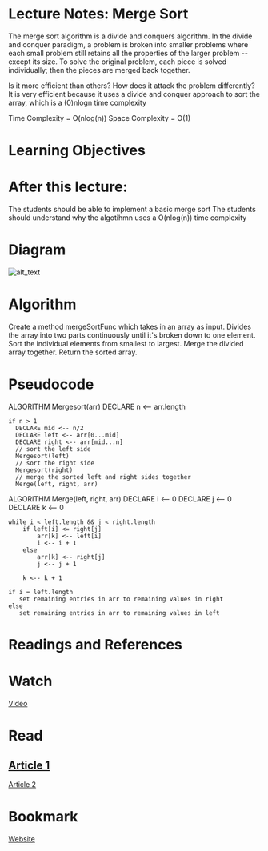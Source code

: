 # Lecture Notes: Merge Sort
The merge sort algorithm is a divide and conquers algorithm. In the divide and conquer paradigm, a problem is 
broken into smaller problems where each small problem still retains all the properties of the larger problem -- 
except its size. To solve the original problem, each piece is solved individually; then the pieces are merged back together.

Is it more efficient than others? How does it attack the problem differently?
It is very efficient because it uses a divide and conquer approach to sort the array, which is a (0)nlogn time complexity

Time Complexity = O(nlog(n))
Space Complexity = O(1)

# Learning Objectives
# After this lecture:
The students should be able to implement a basic merge sort
The students should understand why the algotihmn uses a O(nlog(n)) time complexity


# Diagram
![alt_text](https://www.geeksforgeeks.org/wp-content/uploads/Merge-Sort-Tutorial.png)

# Algorithm
Create a method mergeSortFunc which takes in an array as input.
Divides the array into two parts continuously until it's broken down to one element.
Sort the individual elements from smallest to largest.
Merge the divided array together.
Return the sorted array.

# Pseudocode
ALGORITHM Mergesort(arr)
    DECLARE n <-- arr.length
           
    if n > 1
      DECLARE mid <-- n/2
      DECLARE left <-- arr[0...mid]
      DECLARE right <-- arr[mid...n]
      // sort the left side
      Mergesort(left)
      // sort the right side
      Mergesort(right)
      // merge the sorted left and right sides together
      Merge(left, right, arr)

ALGORITHM Merge(left, right, arr)
    DECLARE i <-- 0
    DECLARE j <-- 0
    DECLARE k <-- 0

    while i < left.length && j < right.length
        if left[i] <= right[j]
            arr[k] <-- left[i]
            i <-- i + 1
        else
            arr[k] <-- right[j]
            j <-- j + 1
            
        k <-- k + 1

    if i = left.length
       set remaining entries in arr to remaining values in right
    else
       set remaining entries in arr to remaining values in left

      

# Readings and References
# Watch
[Video](https://www.youtube.com/watch?v=iMT7gTPpaqw)

# Read
[Article 1](https://www.java67.com/2018/03/mergesort-in-java-algorithm-example-and.html)
-----------------------------------------------------------
[Article 2](https://www.baeldung.com/java-merge-sort)

# Bookmark
[Website](https://www.geeksforgeeks.org/merge-sort/)
